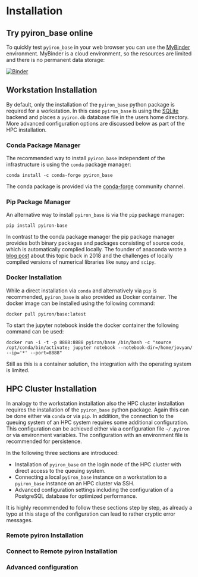 # Installation

## Try pyiron_base online

To quickly test `pyiron_base` in your web browser you can use the [MyBinder](https://mybinder.org/v2/gh/pyiron/pyiron_base/main?urlpath=lab) 
environment. MyBinder is a cloud environment, so the resources are limited and there is no permanent data storage: 

[![Binder](https://mybinder.org/badge_logo.svg)](https://mybinder.org/v2/gh/pyiron/pyiron_base/HEAD?urlpath=lab)

## Workstation Installation
By default, only the installation of the `pyiron_base` python package is required for a workstation. In this case 
`pyiron_base` is using the [SQLite](https://www.sqlite.org) backend and places a `pyiron.db` database file in the users 
home directory. More advanced configuration options are discussed below as part of the HPC installation.  

### Conda Package Manager 
The recommended way to install `pyiron_base` independent of the infrastructure is using the `conda` package manager:

```commandline
conda install -c conda-forge pyiron_base
```

The conda package is provided via the [conda-forge](https://conda-forge.org) community channel. 

### Pip Package Manager 
An alternative way to install `pyiron_base` is via the `pip` package manager: 

```commandline
pip install pyiron-base
```

In contrast to the conda package manager the pip package manager provides both binary packages and packages consisting 
of source code, which is automatically complied locally. The founder of anaconda wrote a [blog post](http://technicaldiscovery.blogspot.com/2018/03/reflections-on-anaconda-as-i-start-new.html) 
about this topic back in 2018 and the challenges of locally compiled versions of numerical libraries like `numpy` and
`scipy`. 

### Docker Installation 
While a direct installation via `conda` and alternatively via `pip` is recommended, `pyiron_base` is also provided as 
Docker container. The docker image can be installed using the following command:

```commandline
docker pull pyiron/base:latest
```

To start the jupyter notebook inside the docker container the following command can be used: 

```commandline
docker run -i -t -p 8888:8888 pyiron/base /bin/bash -c "source /opt/conda/bin/activate; jupyter notebook --notebook-dir=/home/jovyan/ --ip='*' --port=8888"
```

Still as this is a container solution, the integration with the operating system is limited.

## HPC Cluster Installation 
In analogy to the workstation installation also the HPC cluster installation requires the installation of the `pyiron_base`
python package. Again this can be done either via `conda` or via `pip`. In addition, the connection to the queuing system
of an HPC system requires some additional configuration. This configuration can be achieved either via a configuration 
file `~/.pyiron` or via environment variables. The configuration with an environment file is recommended for persistence.

In the following three sections are introduced: 
* Installation of `pyiron_base` on the login node of the HPC cluster with direct access to the queuing system. 
* Connecting a local `pyiron_base` instance on a workstation to a `pyiron_base` instance on an HPC cluster via SSH. 
* Advanced configuration settings including the configuration of a PostgreSQL database for optimized performance.  

It is highly recommended to follow these sections step by step, as already a typo at this stage of the configuration can
lead to rather cryptic error messages. 

### Remote pyiron Installation

### Connect to Remote pyiron Installation

### Advanced configuration 